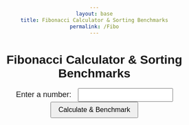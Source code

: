```yaml
---
layout: base
title: Fibonacci Calculator & Sorting Benchmarks
permalink: /Fibo
---
```


<head>
  <style>
    body {
      font-family: 'Arial', sans-serif;
      text-align: center;
      margin: 20px;
    }

    h1, h2 {
      color: #333;
    }

    label {
      font-size: 18px;
      margin-right: 10px;
    }

    input {
      padding: 5px;
      font-size: 16px;
    }

    button {
      padding: 8px 16px;
      font-size: 16px;
      cursor: pointer;
    }

    p {
      font-size: 18px;
      margin-top: 10px;
    }
  </style>
</head>
<body>
  <h1>Fibonacci Calculator & Sorting Benchmarks</h1>
  <label for="inputNumber">Enter a number: </label>
  <input type="number" id="inputNumber" min="0">
  <button onclick="performOperations()">Calculate & Benchmark</button>
  <p id="result"></p>

  <script>
    function performOperations() {
      const inputElement = document.getElementById('inputNumber');
      const resultElement = document.getElementById('result');

      const n = parseInt(inputElement.value);

      if (isNaN(n) || n < 0) {
        resultElement.textContent = 'Please enter a non-negative integer.';
        return;
      }

      const fibNumber = fibonacci(n);
      resultElement.textContent = `Fibonacci(${n}) = ${fibNumber}`;

      benchmarkSortingAlgorithms();
    }

    function fibonacci(n) {
      if (n <= 1) return n;
      return fibonacci(n - 1) + fibonacci(n - 2);
    }

    function benchmarkSortingAlgorithms() {
      const sortingResultsElement = document.getElementById('result');

      const arrayToSort = generateRandomArray(1000);

      const bubbleSortTime = benchmarkSort(bubbleSort, arrayToSort.slice());
      const selectionSortTime = benchmarkSort(selectionSort, arrayToSort.slice());
      const quickSortTime = benchmarkSort(quickSort, arrayToSort.slice());

      sortingResultsElement.innerHTML = `
        <strong>Bubble Sort:</strong> ${bubbleSortTime} milliseconds<br>
        <strong>Selection Sort:</strong> ${selectionSortTime} milliseconds<br>
        <strong>Quick Sort:</strong> ${quickSortTime} milliseconds
      `;
    }

    function generateRandomArray(size) {
      const array = [];
      for (let i = 0; i < size; i++) {
        array.push(Math.floor(Math.random() * 1000));
      }
      return array;
    }

    function benchmarkSort(sortFunction, arrayToSort) {
      const startTime = performance.now();
      sortFunction(arrayToSort);
      const endTime = performance.now();
      return endTime - startTime;
    }

    function bubbleSort(arr) {
      const n = arr.length;
      for (let i = 0; i < n - 1; i++) {
        for (let j = 0; j < n - i - 1; j++) {
          if (arr[j] > arr[j + 1]) {
            const temp = arr[j];
            arr[j] = arr[j + 1];
            arr[j + 1] = temp;
          }
        }
      }
    }

    function selectionSort(arr) {
      const n = arr.length;
      for (let i = 0; i < n - 1; i++) {
        let minIndex = i;
        for (let j = i + 1; j < n; j++) {
          if (arr[j] < arr[minIndex]) {
            minIndex = j;
          }
        }
        const temp = arr[i];
        arr[i] = arr[minIndex];
        arr[minIndex] = temp;
      }
    }

    function quickSort(arr) {
      if (arr.length <= 1) return arr;
      const pivot = arr[arr.length - 1];
      const left = [];
      const right = [];

      for (let i = 0; i < arr.length - 1; i++) {
        arr[i] < pivot ? left.push(arr[i]) : right.push(arr[i]);
      }

      return [...quickSort(left), pivot, ...quickSort(right)];
    }
  </script>
</body>
</html>

